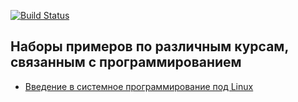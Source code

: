 [![Build Status](https://travis-ci.org/fufler/mipt-cs-samples.svg?branch=master)](https://travis-ci.org/fufler/mipt-cs-samples)

## Наборы примеров по различным курсам, связанным с программированием

* [Введение в системное программирование под Linux](linux-system-programming-overview)
